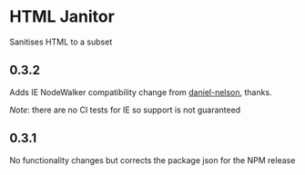 # HTML Janitor

Sanitises HTML to a subset

## 0.3.2

Adds IE NodeWalker compatibility change from [daniel-nelson](https://github.com/daniel-nelson), thanks.

*Note*: there are no CI tests for IE so support is not guaranteed

## 0.3.1

No functionality changes but corrects the package json for the NPM release